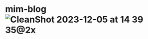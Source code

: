 # mim-blog![CleanShot 2023-12-05 at 14 39 35@2x](https://github.com/alexladwong/mim-blog/assets/81810294/6e0d5fcb-6702-4e9b-9519-a76d3093aa65)
